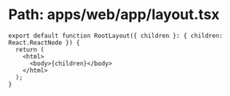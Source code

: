 # Path: apps/web/app/layout.tsx

```tsx
export default function RootLayout({ children }: { children: React.ReactNode }) {
  return (
    <html>
      <body>{children}</body>
    </html>
  );
}
```
